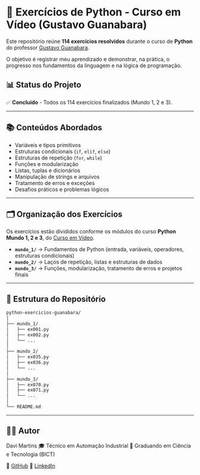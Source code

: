 # 🐍 Exercícios de Python - Curso em Vídeo (Gustavo Guanabara)

Este repositório reúne **114 exercícios resolvidos** durante o curso de **Python** do professor [Gustavo Guanabara](https://www.cursoemvideo.com/).

O objetivo é registrar meu aprendizado e demonstrar, na prática, o progresso nos fundamentos da linguagem e na lógica de programação.

## 📊 Status do Projeto

✅ **Concluído** - Todos os 114 exercícios finalizados (Mundo 1, 2 e 3).

---

## 📚 Conteúdos Abordados

- Variáveis e tipos primitivos
- Estruturas condicionais (`if`, `elif`, `else`)
- Estruturas de repetição (`for`, `while`)
- Funções e modularização
- Listas, tuplas e dicionários
- Manipulação de strings e arquivos
- Tratamento de erros e exceções
- Desafios práticos e problemas lógicos

---

## 🗂️ Organização dos Exercícios

Os exercícios estão divididos conforme os módulos do curso **Python Mundo 1, 2 e 3**, do [Curso em Vídeo](https://www.cursoemvideo.com/).

- **`mundo_1/`** → Fundamentos de Python (entrada, variáveis, operadores, estruturas condicionais)
- **`mundo_2/`** → Laços de repetição, listas e estruturas de dados
- **`mundo_3/`** → Funções, modularização, tratamento de erros e projetos finais

---

## 🧩 Estrutura do Repositório

```bash
python-exercicios-guanabara/
│
├── mundo_1/
│   ├── ex001.py
│   ├── ex002.py
│   └── ...
│
├── mundo_2/
│   ├── ex035.py
│   ├── ex036.py
│   └── ...
│
├── mundo_3/
│   ├── ex070.py
│   ├── ex071.py
│   └── ...
│
└── README.md
```
---

## 👨‍💻 Autor

Davi Martins
🎓 Técnico em Automação Industrial
📘 Graduando em Ciência e Tecnologia (BICT)

🔗 [GitHub](https://github.com/davimart1ns)
💼 [LinkedIn](https://www.linkedin.com/in/davi-martins-84ba3227b)